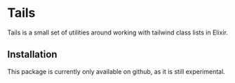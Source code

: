 # Tails

Tails is a small set of utilities around working with tailwind class lists in Elixir. 


## Installation

This package is currently only available on github, as it is still experimental. 
